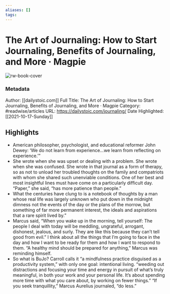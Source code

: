 ```yaml
---
aliases: []
tags:
---
```

# The Art of Journaling: How to Start Journaling, Benefits of Journaling, and More · Magpie

![rw-book-cover](https://readwise-assets.s3.amazonaws.com/static/images/article4.6bc1851654a0.png)
### Metadata
Author: [[dailystoic.com]]
Full Title: The Art of Journaling: How to Start Journaling, Benefits of Journaling, and More · Magpie
Category: #readwise/articles
URL: https://dailystoic.com/journaling/
Date Highlighted: [[2021-10-17-Sunday]]

## Highlights
- American philosopher, psychologist, and educational reformer John Dewey: ‘We do not learn from experience…we learn from reflecting on experience.’”
- She wrote when she was upset or dealing with a problem. She wrote when she was confused. She wrote in that journal as a form of therapy, so as not to unload her troubled thoughts on the family and compatriots with whom she shared such unenviable conditions. One of her best and most insightful lines must have come on a particularly difficult day. “Paper,” she said, “has more patience than people.”
- What the centuries have clung to is a notebook of thoughts by a man whose real life was largely unknown who put down in the midnight dimness not the events of the day or the plans of the morrow, but something of far more permanent interest, the ideals and aspirations that a rare spirit lived by.”
- Marcus said, “When you wake up in the morning, tell yourself: The people I deal with today will be meddling, ungrateful, arrogant, dishonest, jealous, and surly. They are like this because they can’t tell good from evil.” I think about all the things that I’m going to face in the day and how I want to be ready for them and how I want to respond to them. “A healthy mind should be prepared for anything,” Marcus was reminding himself.
- So what is BuJo? Carroll calls it “a mindfulness practice disguised as a productivity system,” with only one goal: intentional living. “weeding out distractions and focusing your time and energy in pursuit of what’s truly meaningful, in both your work and your personal life. It’s about spending more time with what you care about, by working on fewer things.” “If you seek tranquillity,” Marcus Aurelius journaled, “do less.”
